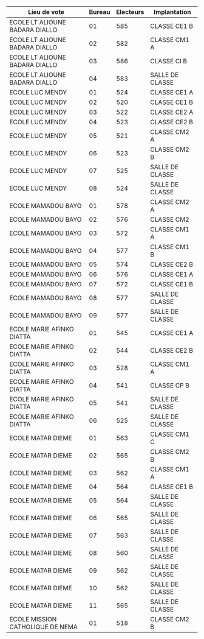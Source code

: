 
| Lieu de vote | Bureau | Electeurs | Implantation |
| - | - | - | - |
| ECOLE LT ALIOUNE BADARA DIALLO | 01 | 585 | CLASSE CE1 B |
| ECOLE LT ALIOUNE BADARA DIALLO | 02 | 582 | CLASSE CM1 A |
| ECOLE LT ALIOUNE BADARA DIALLO | 03 | 586 | CLASSE CI B |
| ECOLE LT ALIOUNE BADARA DIALLO | 04 | 583 | SALLE DE CLASSE |
| ECOLE LUC MENDY | 01 | 524 | CLASSE CE1 A |
| ECOLE LUC MENDY | 02 | 520 | CLASSE CE1 B |
| ECOLE LUC MENDY | 03 | 522 | CLASSE CE2 A |
| ECOLE LUC MENDY | 04 | 523 | CLASSE CE2 B |
| ECOLE LUC MENDY | 05 | 521 | CLASSE CM2 A |
| ECOLE LUC MENDY | 06 | 523 | CLASSE CM2 B |
| ECOLE LUC MENDY | 07 | 525 | SALLE DE CLASSE |
| ECOLE LUC MENDY | 08 | 524 | SALLE DE CLASSE |
| ECOLE MAMADOU BAYO | 01 | 578 | CLASSE CM2 A |
| ECOLE MAMADOU BAYO | 02 | 576 | CLASSE CM2 |
| ECOLE MAMADOU BAYO | 03 | 572 | CLASSE CM1 A |
| ECOLE MAMADOU BAYO | 04 | 577 | CLASSE CM1 B |
| ECOLE MAMADOU BAYO | 05 | 574 | CLASSE CE2 B |
| ECOLE MAMADOU BAYO | 06 | 576 | CLASSE CE1 A |
| ECOLE MAMADOU BAYO | 07 | 572 | CLASSE CE1 B |
| ECOLE MAMADOU BAYO | 08 | 577 | SALLE DE CLASSE |
| ECOLE MAMADOU BAYO | 09 | 577 | SALLE DE CLASSE |
| ECOLE MARIE AFINKO DIATTA | 01 | 545 | CLASSE CE1 A |
| ECOLE MARIE AFINKO DIATTA | 02 | 544 | CLASSE CE2 B |
| ECOLE MARIE AFINKO DIATTA | 03 | 528 | CLASSE CM1 A |
| ECOLE MARIE AFINKO DIATTA | 04 | 541 | CLASSE CP B |
| ECOLE MARIE AFINKO DIATTA | 05 | 541 | SALLE DE CLASSE |
| ECOLE MARIE AFINKO DIATTA | 06 | 525 | SALLE DE CLASSE |
| ECOLE MATAR DIEME | 01 | 563 | CLASSE CM1 C |
| ECOLE MATAR DIEME | 02 | 565 | CLASSE CM2 B |
| ECOLE MATAR DIEME | 03 | 562 | CLASSE CM1 A |
| ECOLE MATAR DIEME | 04 | 564 | CLASSE CE1 B |
| ECOLE MATAR DIEME | 05 | 564 | SALLE DE CLASSE |
| ECOLE MATAR DIEME | 06 | 565 | SALLE DE CLASSE |
| ECOLE MATAR DIEME | 07 | 563 | SALLE DE CLASSE |
| ECOLE MATAR DIEME | 08 | 560 | SALLE DE CLASSE |
| ECOLE MATAR DIEME | 09 | 562 | SALLE DE CLASSE |
| ECOLE MATAR DIEME | 10 | 562 | SALLE DE CLASSE |
| ECOLE MATAR DIEME | 11 | 565 | SALLE DE CLASSE |
| ECOLE MISSION CATHOLIQUE DE NEMA | 01 | 518 | CLASSE CM2 B |

<!-- PageNumber="10/11" -->
